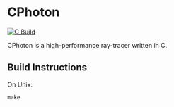 CPhoton
=======

[![C Build](https://github.com/EdwardPalmer99/cphoton/actions/workflows/c-build.yml/badge.svg)](https://github.com/EdwardPalmer99/cphoton/actions/workflows/c-build.yml)

CPhoton is a high-performance ray-tracer written in C.

Build Instructions
------------------
On Unix:
```
make
```
